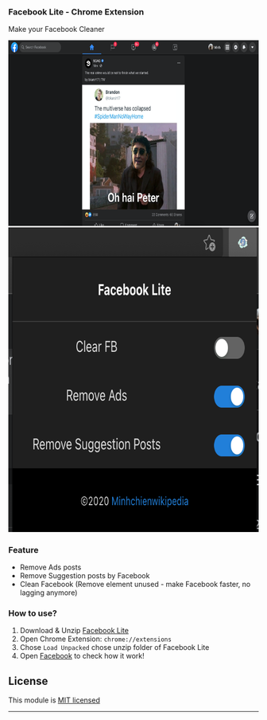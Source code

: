 ### Facebook Lite - Chrome Extension
Make your Facebook Cleaner

<img src="./demo.png" width="719.5" height="372.5" />
<img src="./demo2.png" width="718" height="612" />

### Feature
* Remove Ads posts
* Remove Suggestion posts by Facebook
* Clean Facebook (Remove element unused - make Facebook faster, no lagging anymore)

### How to use?

1. Download & Unzip [Facebook Lite](https://github.com/minhchienwikipedia/facebook-lite/releases/)
2. Open Chrome Extension: `chrome://extensions`
3. Chose `Load Unpacked` chose unzip folder of Facebook Lite
4. Open [Facebook](https://www.facebook.com/) to check how it work!

## License

This module is [MIT licensed](./LICENSE)

---